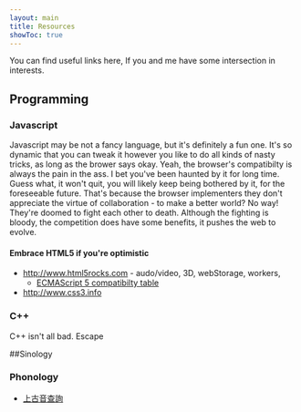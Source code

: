 ```yaml
---
layout: main
title: Resources
showToc: true
---
```

You can find useful links here, If you and me have some intersection in interests.

## Programming
### Javascript
Javascript may be not a fancy language, but it's definitely a fun one. It's so dynamic that you can tweak it however you like to do all kinds of nasty tricks, as long as the brower says okay. Yeah, the browser's compatibilty is always the pain in the ass. I bet you've been haunted by it for long time. Guess what, it won't quit, you will likely keep being bothered by it, for the foreseeable future. That's because the browser implementers they don't appreciate the virtue of collaboration - to make a better world? No way! They're doomed to fight each other to death. Although the fighting is bloody, the competition does have some benefits, it pushes the web to evolve. 

#### Embrace HTML5 if you're optimistic
+ <http://www.html5rocks.com> - audo/video, 3D, webStorage, workers,
	+ [ECMAScript 5 compatibilty table](http://kangax.github.com/es5-compat-table/)
+ <http://www.css3.info>


### C++
C++ isn't all bad. Escape 

##Sinology
### Phonology
+ [上古音查詢](http://www.eastling.org/oc/oldage.aspx)
